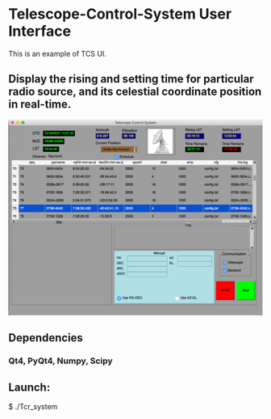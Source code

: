 # Telescope-Control-System User Interface
This is an example of TCS UI.

## Display the rising and setting time for particular radio source, and its celestial coordinate position in real-time.

![TCS UI](tcs_ui.png)

## Dependencies
### Qt4, PyQt4, Numpy, Scipy

## Launch:

$ ./Tcr_system
